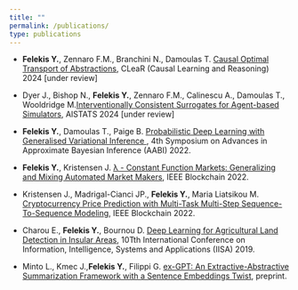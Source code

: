 ```yaml
---
title: "" 
permalink: /publications/
type: publications
---
```


* **Felekis Y.**, Zennaro F.M., Branchini N., Damoulas T. [Causal Optimal Transport of Abstractions](), CLeaR (Causal Learning and Reasoning) 2024 [under review]
  
* Dyer J., Bishop N., **Felekis Y.**, Zennaro F.M., Calinescu A., Damoulas T., Wooldridge M.[Interventionally Consistent Surrogates for Agent-based Simulators](), AISTATS 2024 [under review]

* **Felekis Y.**, Damoulas T., Paige B. [Probabilistic Deep Learning with Generalised Variational Inference 
](https://openreview.net/forum?id=L_jGauvvbu0), 4th Symposium on Advances in Approximate Bayesian Inference (AABI) 2022.

* **Felekis Y.**, Kristensen J. [λ - Constant Function Markets: Generalizing and Mixing Automated Market Makers](https://ieeexplore.ieee.org/document/9881841), IEEE Blockchain 2022.

* Kristensen J., Madrigal-Cianci JP., **Felekis Y.**, Maria Liatsikou M. [Cryptocurrency Price Prediction with Multi-Task Multi-Step Sequence-To-Sequence Modeling](https://ieeexplore.ieee.org/document/9881849), IEEE Blockchain 2022.

* Charou E., **Felekis Y.**, Bournou D. [Deep Learning for Agricultural Land Detection in Insular Areas](https://ieeexplore.ieee.org/document/8900670), 10Tth International Conference on Information, Intelligence, Systems and Applications (IISA) 2019.

* Minto L., Kmec J.,**Felekis Y.**, Filippi G. [ex-GPT: An Extractive-Abstractive Summarization Framework with a Sentence Embeddings Twist](https://github.com/LorenzoMinto/ex-GPT-Summarizer/blob/master/GPTe__An_extractive_abstractive_summarization_framework.pdf), preprint.
